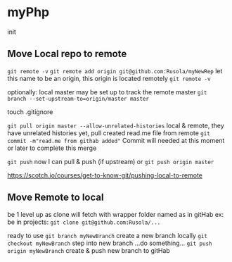 # myPhp
init

## Move Local repo to remote

`git remote -v`
`git remote add origin git@github.com:Rusola/myNewRep` let this name to be an origin, this origin is located remotely
`git remote -v`

optionally: local master may be set up to track the remote master
`git branch --set-upstream-to=origin/master master`

touch .gitignore

`git pull origin master --allow-unrelated-histories` local & remote, they have unrelated histories yet, pull created read.me file from remote
`git commit -m"read.me from githab added"` Commit will needed at this moment or later to complete this merge

`git push` now I can pull & push (if upstream)
or 
`git push origin master`

https://scotch.io/courses/get-to-know-git/pushing-local-to-remote

## Move Remote to local
be 1 level up as clone will fetch with wrapper folder named as in gitHab ex: be in projects:
`git clone git@github.com:Rusola/...`

ready to use
`git branch myNewBranch` create a new branch locally
`git checkout myNewBranch` step into new branch
...do something...
`git push origin myNewBranch` create & push new branch to gitHab

